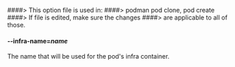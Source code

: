 ####> This option file is used in:
####> podman pod clone, pod create
####> If file is edited, make sure the changes
####> are applicable to all of those.

#### **--infra-name**=_name_

The name that will be used for the pod's infra container.
